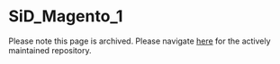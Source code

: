 # SiD_Magento_1
Please note this page is archived. Please navigate [here](https://github.com/SiD-Secure-EFT/SiD_Magento_1) for the actively maintained repository.
